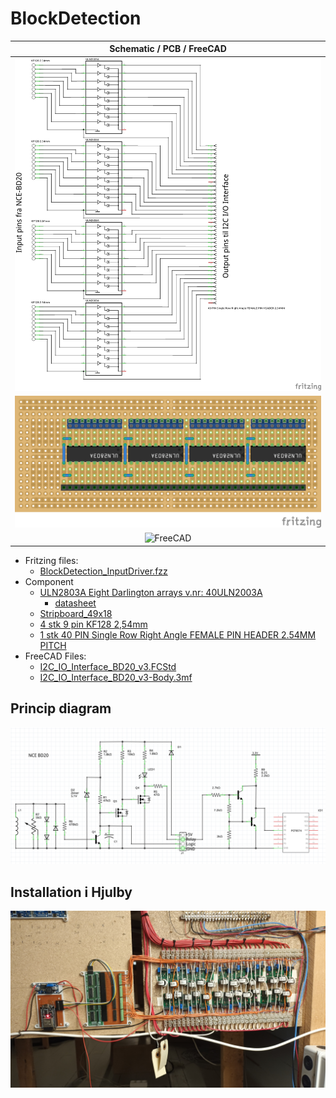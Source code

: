 # BlockDetection

|Schematic / PCB / FreeCAD|
|:---:|
|![schem](./BlockDetection_InputDriver_schem.png)|
|![PCB](./BlockDetection_InputDriver_bb.png)|
|![FreeCAD](./FreeCAD_Files/Skærmbillede%20fra%202024-07-06%2017-43-53.png)|

* Fritzing files:
  * [BlockDetection_InputDriver.fzz](./BlockDetection_InputDriver.fzz)
* Component
  * [ULN2803A Eight Darlington arrays v.nr: 40ULN2003A](https://el-supply.dk/shop/85-andre-integrerede-kredse/60530-uln2003a-darl-tttlcmos-ua9667pc-dil16/)
    * [datasheet](https://www.st.com/resource/en/datasheet/uln2801a.pdf)
  * [Stripboard_49x18](../Stripboard/README.md)
  * [4 stk 9 pin KF128 2,54mm](https://vi.aliexpress.com/item/1005006375744486.html?spm=a2g0o.order_list.order_list_main.106.2f771802hZU7u1&gatewayAdapt=glo2vnm)
  * [1 stk 40 PIN Single Row Right Angle FEMALE PIN HEADER 2.54MM PITCH](https://vi.aliexpress.com/item/32980998451.html?spm=a2g0o.order_list.order_list_main.54.2f771802hZU7u1&gatewayAdapt=glo2vnm)
* FreeCAD Files:
  * [I2C_IO_Interface_BD20_v3.FCStd](./FreeCAD_Files/I2C_IO_Interface_BD20_v3.FCStd)
  * [I2C_IO_Interface_BD20_v3-Body.3mf](./FreeCAD_Files/I2C_IO_Interface_BD20_v3-Body.3mf)

## Princip diagram

![schem](./BD20/NCE_BD20.png)

## Installation i Hjulby

![20240522_190401.jpg](./Images/20240522_190401.jpg)